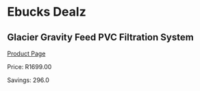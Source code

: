 
# Ebucks Dealz
## Glacier Gravity Feed PVC Filtration System
[Product Page](https://www.ebucks.com/web/shop/productSelected.do?prodId=183263835&catId=704988430)

Price: R1699.00

Savings: 296.0


	